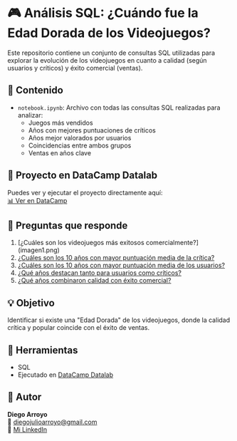# 🎮 Análisis SQL: ¿Cuándo fue la Edad Dorada de los Videojuegos?

Este repositorio contiene un conjunto de consultas SQL utilizadas para explorar la evolución de los videojuegos en cuanto a calidad (según usuarios y críticos) y éxito comercial (ventas).

## 📁 Contenido

- `notebook.ipynb`: Archivo con todas las consultas SQL realizadas para analizar:
  - Juegos más vendidos
  - Años con mejores puntuaciones de críticos
  - Años mejor valorados por usuarios
  - Coincidencias entre ambos grupos
  - Ventas en años clave

## 🔗 Proyecto en DataCamp Datalab

Puedes ver y ejecutar el proyecto directamente aquí:  
[📊 Ver en DataCamp](https://www.datacamp.com/datalab/new?accountType=personal&_tag=workspace&workspaceId=c4c9dc46-f7fa-4bd2-97f0-ad06d80996a3&title=Project%3A%20When%20Was%20the%20Golden%20Era%20of%20Video%20Games%3F%20%28copy%29&utmContent=copy_duplicate_link&utmMedium=in_product&utmSource=workspace&viewMode=edit&visibility=public)

## 🧠 Preguntas que responde

1. [¿Cuáles son los videojuegos más exitosos comercialmente?] (imagen1.png)
2. [¿Cuáles son los 10 años con mayor puntuación media de la crítica?](imagen2.png)
3. [¿Cuáles son los 10 años con mayor puntuación media de los usuarios?](imagen.png)
4. [¿Qué años destacan tanto para usuarios como críticos?](imagen4.png)
5. [¿Qué años combinaron calidad con éxito comercial?](imagen5.png)

## 💡 Objetivo

Identificar si existe una "Edad Dorada" de los videojuegos, donde la calidad crítica y popular coincide con el éxito de ventas.

## 🧰 Herramientas

- SQL
- Ejecutado en [DataCamp Datalab](https://www.datacamp.com/datalab)

## 🚀 Autor

**Diego Arroyo**  
📧 diegojulioarroyo@gmail.com  
🔗 [Mi LinkedIn](https://www.linkedin.com/in/diego-arroyo-b2153b229/) 
